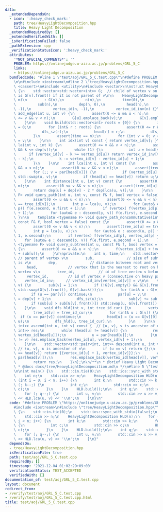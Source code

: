 ```yaml
---
data:
  _extendedDependsOn:
  - icon: ':heavy_check_mark:'
    path: tree/HeavyLightDecomposition.hpp
    title: Heavy Light Decomposition
  _extendedRequiredBy: []
  _extendedVerifiedWith: []
  _isVerificationFailed: false
  _pathExtension: cpp
  _verificationStatusIcon: ':heavy_check_mark:'
  attributes:
    '*NOT_SPECIAL_COMMENTS*': ''
    PROBLEM: https://onlinejudge.u-aizu.ac.jp/problems/GRL_5_C
    links:
    - https://onlinejudge.u-aizu.ac.jp/problems/GRL_5_C
  bundledCode: "#line 1 \"test/aoj/GRL_5_C.test.cpp\"\n#define PROBLEM \"https://onlinejudge.u-aizu.ac.jp/problems/GRL_5_C\"\
    \n\n#include <iostream>\n#line 2 \"tree/HeavyLightDecomposition.hpp\"\n#include\
    \ <cassert>\n#include <utility>\n#include <vector>\n\nstruct HeavyLightDecomposition\
    \ {\n    std::vector<std::vector<int>> G;  // child of vertex v on heavy edge\
    \ is G[v].front() if it is not parent of v\n\n    HeavyLightDecomposition(int\
    \ n)\n        : G(n),\n          n(n),\n          time(0),\n          par(n, -1),\n\
    \          sub(n),\n          dep(n, 0),\n          head(n),\n          tree_id(n,\
    \ -1),\n          vertex_id(n, -1),\n          vertex_id_inv(n) {}\n\n    void\
    \ add_edge(int u, int v) {\n        assert(0 <= u && u < n);\n        assert(0\
    \ <= v && v < n);\n        G[u].emplace_back(v);\n        G[v].emplace_back(u);\n\
    \    }\n\n    void build(std::vector<int> roots = {0}) {\n        int tree_id_cur\
    \ = 0;\n        for (int& r : roots) {\n            assert(0 <= r && r < n);\n\
    \            dfs_sz(r);\n            head[r] = r;\n            dfs_hld(r, tree_id_cur++);\n\
    \        }\n        assert(time == n);\n        for (int v = 0; v < n; v++) vertex_id_inv[vertex_id[v]]\
    \ = v;\n    }\n\n    int idx(int v) const { return vertex_id[v]; }\n\n    int\
    \ la(int v, int k) {\n        assert(0 <= v && v < n);\n        assert(0 <= k\
    \ && k <= dep[v]);\n        while (1) {\n            int u = head[v];\n      \
    \      if (vertex_id[v] - k >= vertex_id[u]) return vertex_id_inv[vertex_id[v]\
    \ - k];\n            k -= vertex_id[v] - vertex_id[u] + 1;\n            v = par[u];\n\
    \        }\n    }\n\n    int lca(int u, int v) const {\n        assert(0 <= u\
    \ && u < n);\n        assert(0 <= v && v < n);\n        assert(tree_id[u] == tree_id[v]);\n\
    \        for (;; v = par[head[v]]) {\n            if (vertex_id[u] > vertex_id[v])\
    \ std::swap(u, v);\n            if (head[u] == head[v]) return u;\n        }\n\
    \    }\n\n    int distance(int u, int v) const {\n        assert(0 <= u && u <\
    \ n);\n        assert(0 <= v && v < n);\n        assert(tree_id[u] == tree_id[v]);\n\
    \        return dep[u] + dep[v] - 2 * dep[lca(u, v)];\n    }\n\n    template <typename\
    \ F> void query_path(int u, int v, const F& f, bool vertex = false) const {\n\
    \        assert(0 <= u && u < n);\n        assert(0 <= v && v < n);\n        assert(tree_id[u]\
    \ == tree_id[v]);\n        int p = lca(u, v);\n        for (auto& e : ascend(u,\
    \ p)) f(e.second, e.first + 1);\n        if (vertex) f(vertex_id[p], vertex_id[p]\
    \ + 1);\n        for (auto& e : descend(p, v)) f(e.first, e.second + 1);\n   \
    \ }\n\n    template <typename F> void query_path_noncommutative(int u, int v,\
    \ const F& f, bool vertex = false) const {\n        assert(0 <= u && u < n);\n\
    \        assert(0 <= v && v < n);\n        assert(tree_id[u] == tree_id[v]);\n\
    \        int p = lca(u, v);\n        for (auto& e : ascend(u, p)) f(e.first +\
    \ 1, e.second);\n        if (vertex) f(vertex_id[p], vertex_id[p] + 1);\n    \
    \    for (auto& e : descend(p, v)) f(e.first, e.second + 1);\n    }\n\n    template\
    \ <typename F> void query_subtree(int u, const F& f, bool vertex = false) const\
    \ {\n        assert(0 <= u && u < n);\n        f(vertex_id[u] + !vertex, vertex_id[u]\
    \ + sub[u]);\n    }\n\nprivate:\n    int n, time;\n    std::vector<int> par, \
    \ // parent of vertex v\n        sub,               // size of subtree whose root\
    \ is v\n        dep,               // distance bitween root and vertex v\n   \
    \     head,              // vertex that is the nearest to root on heavy path of\
    \ vertex v\n        tree_id,           // id of tree vertex v belongs to\n   \
    \     vertex_id,         // id of vertex v (consecutive on heavy paths)\n    \
    \    vertex_id_inv;     // vertex_id_inv[vertex_id[v]] = v\n\n    void dfs_sz(int\
    \ v) {\n        sub[v] = 1;\n        if (!G[v].empty() && G[v].front() == par[v])\
    \ std::swap(G[v].front(), G[v].back());\n        for (int& u : G[v]) {\n     \
    \       if (u == par[v]) continue;\n            par[u] = v;\n            dep[u]\
    \ = dep[v] + 1;\n            dfs_sz(u);\n            sub[v] += sub[u];\n     \
    \       if (sub[u] > sub[G[v].front()]) std::swap(u, G[v].front());\n        }\n\
    \    }\n\n    void dfs_hld(int v, int tree_id_cur) {\n        vertex_id[v] = time++;\n\
    \        tree_id[v] = tree_id_cur;\n        for (int& u : G[v]) {\n          \
    \  if (u == par[v]) continue;\n            head[u] = (u == G[v][0] ? head[v] :\
    \ u);\n            dfs_hld(u, tree_id_cur);\n        }\n    }\n\n    std::vector<std::pair<int,\
    \ int>> ascend(int u, int v) const {  // [u, v), v is ancestor of u\n        std::vector<std::pair<int,\
    \ int>> res;\n        while (head[u] != head[v]) {\n            res.emplace_back(vertex_id[u],\
    \ vertex_id[head[u]]);\n            u = par[head[u]];\n        }\n        if (u\
    \ != v) res.emplace_back(vertex_id[u], vertex_id[v] + 1);\n        return res;\n\
    \    }\n\n    std::vector<std::pair<int, int>> descend(int u, int v) const { \
    \ // (u, v], u is ancestor of v\n        if (u == v) return {};\n        if (head[u]\
    \ == head[v]) return {{vertex_id[u] + 1, vertex_id[v]}};\n        auto res = descend(u,\
    \ par[head[v]]);\n        res.emplace_back(vertex_id[head[v]], vertex_id[v]);\n\
    \        return res;\n    }\n};\n\n/**\n * @brief Heavy Light Decomposition\n\
    \ * @docs docs/tree/HeavyLightDecomposition.md\n */\n#line 5 \"test/aoj/GRL_5_C.test.cpp\"\
    \n\nint main() {\n    std::cin.tie(0);\n    std::ios::sync_with_stdio(false);\n\
    \    int n;\n    std::cin >> n;\n    HeavyLightDecomposition HLD(n);\n    for\
    \ (int i = 0; i < n; i++) {\n        int k;\n        std::cin >> k;\n        for\
    \ (; k--;) {\n            int c;\n            std::cin >> c;\n            HLD.add_edge(i,\
    \ c);\n        }\n    }\n    HLD.build();\n\n    int q;\n    std::cin >> q;\n\
    \    for (; q--;) {\n        int u, v;\n        std::cin >> u >> v;\n        std::cout\
    \ << HLD.lca(u, v) << '\\n';\n    }\n}\n"
  code: "#define PROBLEM \"https://onlinejudge.u-aizu.ac.jp/problems/GRL_5_C\"\n\n\
    #include <iostream>\n#include \"tree/HeavyLightDecomposition.hpp\"\n\nint main()\
    \ {\n    std::cin.tie(0);\n    std::ios::sync_with_stdio(false);\n    int n;\n\
    \    std::cin >> n;\n    HeavyLightDecomposition HLD(n);\n    for (int i = 0;\
    \ i < n; i++) {\n        int k;\n        std::cin >> k;\n        for (; k--;)\
    \ {\n            int c;\n            std::cin >> c;\n            HLD.add_edge(i,\
    \ c);\n        }\n    }\n    HLD.build();\n\n    int q;\n    std::cin >> q;\n\
    \    for (; q--;) {\n        int u, v;\n        std::cin >> u >> v;\n        std::cout\
    \ << HLD.lca(u, v) << '\\n';\n    }\n}"
  dependsOn:
  - tree/HeavyLightDecomposition.hpp
  isVerificationFile: true
  path: test/aoj/GRL_5_C.test.cpp
  requiredBy: []
  timestamp: '2021-12-04 01:02:29+09:00'
  verificationStatus: TEST_ACCEPTED
  verifiedWith: []
documentation_of: test/aoj/GRL_5_C.test.cpp
layout: document
redirect_from:
- /verify/test/aoj/GRL_5_C.test.cpp
- /verify/test/aoj/GRL_5_C.test.cpp.html
title: test/aoj/GRL_5_C.test.cpp
---
```

